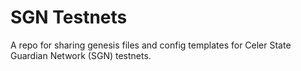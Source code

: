 # SGN Testnets

A repo for sharing genesis files and config templates for Celer State Guardian Network (SGN) testnets.
